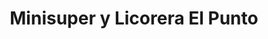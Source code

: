 ---
title: "Minisuper y Licorera El Punto"
url: /pejibaye/minisuper-y-licorera-el-punto/
shop: supermercado
---